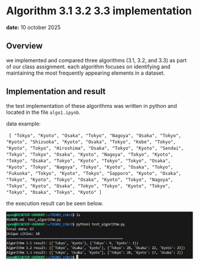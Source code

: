 # Algorithm 3.1 3.2 3.3 implementation

**date:** 10 october 2025

## Overview

we implemented and compared three algorithms (3.1, 3.2, and 3.3) as part of our class assignment.
each algorithm focuses on identifying and maintaining the most frequently appearing elements in a dataset.


## Implementation and result

the test implementation of these algorithms was written in python and located in the file `algo1.ipynb`.

data example:

`
[
    "Tokyo", "Kyoto", "Osaka", "Tokyo", "Nagoya", "Osaka", "Tokyo",
    "Kyoto", "Shizuoka", "Kyoto", "Osaka", "Tokyo", "Kobe", "Tokyo",
    "Kyoto", "Tokyo", "Hiroshima", "Osaka", "Tokyo", "Kyoto", "Sendai",
    "Tokyo", "Tokyo", "Osaka", "Kyoto", "Nagoya", "Tokyo", "Kyoto",
    "Tokyo", "Osaka", "Tokyo", "Kyoto", "Tokyo", "Tokyo", "Osaka",
    "Kyoto", "Tokyo", "Nagoya", "Tokyo", "Kyoto", "Osaka", "Tokyo",
    "Fukuoka", "Tokyo", "Kyoto", "Tokyo", "Sapporo", "Kyoto", "Osaka",
    "Tokyo", "Kyoto", "Tokyo", "Osaka", "Kyoto", "Tokyo", "Nagoya",
    "Tokyo", "Kyoto", "Osaka", "Tokyo", "Tokyo", "Kyoto", "Tokyo",
    "Tokyo", "Osaka", "Tokyo", "Kyoto"
]`

the execution result can be seen below.


![execution result](image_1.png)
